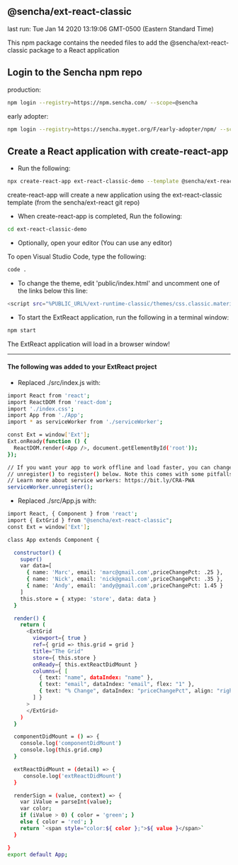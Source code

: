 ## @sencha/ext-react-classic

last run: Tue Jan 14 2020 13:19:06 GMT-0500 (Eastern Standard Time)

This npm package contains the needed files to add the @sencha/ext-react-classic package to a React application

## Login to the Sencha npm repo

production:

```sh
npm login --registry=https://npm.sencha.com/ --scope=@sencha
```

early adopter:

```sh
npm login --registry=https://sencha.myget.org/F/early-adopter/npm/ --scope=@sencha
```

## Create a React application with create-react-app

- Run the following:

```sh
npx create-react-app ext-react-classic-demo --template @sencha/ext-react-classic
```

create-react-app will create a new application using the ext-react-classic template
(from the sencha/ext-react git repo)

- When create-react-app is completed, Run the following:

```sh
cd ext-react-classic-demo
```

- Optionally, open your editor (You can use any editor)

To open Visual Studio Code, type the following:

```sh
code .
```

- To change the theme, edit 'public/index.html' and uncomment one of the links below this line:

```sh
<script src="%PUBLIC_URL%/ext-runtime-classic/themes/css.classic.material.js"></script>
```

- To start the ExtReact application, run the following in a terminal window:

```sh
npm start
```

The ExtReact application will load in a browser window!

<hr>

#### The following was added to your ExtReact project

- Replaced ./src/index.js with:

```sh
import React from 'react';
import ReactDOM from 'react-dom';
import './index.css';
import App from './App';
import * as serviceWorker from './serviceWorker';

const Ext = window['Ext'];
Ext.onReady(function () {
  ReactDOM.render(<App />, document.getElementById('root'));
});

// If you want your app to work offline and load faster, you can change
// unregister() to register() below. Note this comes with some pitfalls.
// Learn more about service workers: https://bit.ly/CRA-PWA
serviceWorker.unregister();

```

- Replaced ./src/App.js with:

```sh
import React, { Component } from 'react';
import { ExtGrid } from "@sencha/ext-react-classic";
const Ext = window['Ext'];

class App extends Component {

  constructor() {
    super()
    var data=[
      { name: 'Marc', email: 'marc@gmail.com',priceChangePct: .25 },
      { name: 'Nick', email: 'nick@gmail.com',priceChangePct: .35 },
      { name: 'Andy', email: 'andy@gmail.com',priceChangePct: 1.45 }
    ]
    this.store = { xtype: 'store', data: data }
  }

  render() {
    return (
      <ExtGrid
        viewport={ true }
        ref={ grid => this.grid = grid }
        title="The Grid"
        store={ this.store }
        onReady={ this.extReactDidMount }
        columns={ [
          { text: "name", dataIndex: "name" },
          { text: "email", dataIndex: "email", flex: "1" },
          { text: "% Change", dataIndex: "priceChangePct", align: "right", renderer: this.renderSign }
        ] }
      >
      </ExtGrid>
    )
  }

  componentDidMount = () => {
    console.log('componentDidMount')
    console.log(this.grid.cmp)
  }

  extReactDidMount = (detail) => {
     console.log('extReactDidMount')
  }

  renderSign = (value, context) => {
    var iValue = parseInt(value);
    var color;
    if (iValue > 0) { color = 'green'; }
    else { color = 'red'; }
    return `<span style="color:${ color };">${ value }</span>`
  }

}
export default App;

```

